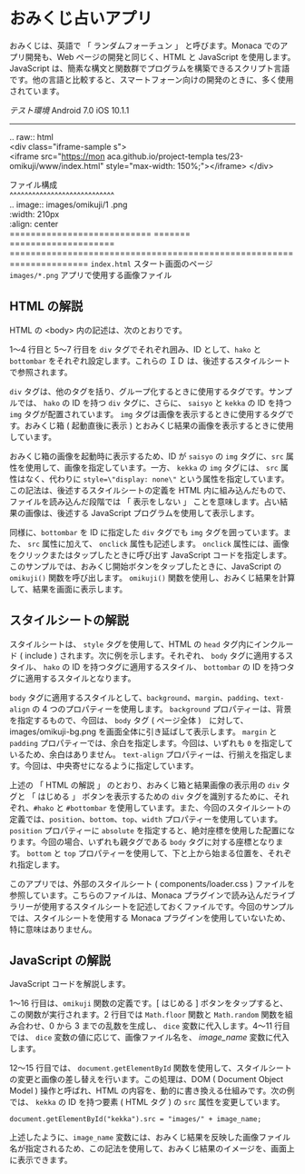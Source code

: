 おみくじ占いアプリ
==================

おみくじは、英語で 「 ランダムフォーチュン 」 と呼びます。Monaca
でのアプリ開発も、Web ページの開発と同じく、HTML と JavaScript
を使用します。JavaScript
は、簡素な構文と関数群でプログラムを構築できるスクリプト言語です。他の言語と比較すると、スマートフォーン向けの開発のときに、多く使用されています。

  *テスト環境* Android 7.0                                   iOS 10.1.1                     
  ---------------------------------------------------------- ------------------------------ ----------------------------------------------------------------------------
  .. raw:: html                                                                             
  &lt;div class="iframe-sample                               s"&gt;                         
  &lt;iframe src="<https://mon>                              aca.github.io/project-templa   tes/23-omikuji/www/index.html" style="max-width: 150%;"&gt;&lt;/iframe&gt;
  &lt;/div&gt;                                                                              
                                                                                            
  ファイル構成                                                                              
  \^\^\^\^\^\^\^\^\^\^\^\^\^\^\^\^\^\^\^\^\^\^\^\^\^\^\^\^                                  
  .. image:: images/omikuji/1                                .png                           
  :width: 210px                                                                             
  :align: center                                                                            
  ===========================                                ======= ====================   =====================================================================
  `index.html`                                               スタート画面のページ           
  `images/*.png`                                             アプリで使用する画像ファイル   

HTML の解説
-----------

HTML の &lt;body&gt; 内の記述は、次のとおりです。

1～4 行目と 5～7 行目を `div` タグでそれぞれ囲み、ID として、`hako` と
`bottombar` をそれぞれ設定します。これらの ＩＤ
は、後述するスタイルシートで参照されます。

`div`
タグは、他のタグを括り、グループ化するときに使用するタグです。サンプルでは、
`hako` の ID を持つ `div` タグに、さらに、 `saisyo` と `kekka` の ID
を持つ `img` タグが配置されています。 `img`
タグは画像を表示するときに使用するタグです。おみくじ箱 ( 起動直後に表示
) とおみくじ結果の画像を表示するときに使用しています。

おみくじ箱の画像を起動時に表示するため、ID が `saisyo` の `img`
タグに、`src` 属性を使用して、画像を指定しています。一方、 `kekka` の
`img` タグには、 `src` 属性はなく、代わりに `style=\"display: none\"`
という属性を指定しています。 この記法は、後述するスタイルシートの定義を
HTML 内に組み込んだもので、ファイルを読み込んだ段階では 「 表示をしない
」 ことを意味します。占い結果の画像は、後述する JavaScript
プログラムを使用して表示します。

同様に、`bottombar` を ID に指定した `div` タグでも `img`
タグを囲っています。また、 `src` 属性に加えて、 `onclick`
属性も記述します。 `onclick`
属性には、画像をクリックまたはタップしたときに呼び出す JavaScript
コードを指定します。このサンプルでは、おみくじ開始ボタンをタップしたときに、JavaScript
の `omikuji()` 関数を呼び出します。 `omikuji()`
関数を使用し、おみくじ結果を計算して、結果を画面に表示します。

スタイルシートの解説
--------------------

スタイルシートは、 `style` タグを使用して、HTML の `head`
タグ内にインクルード ( include ) されます。次に例を示します。それぞれ、
`body` タグに適用するスタイル、 `hako` の ID
を持つタグに適用するスタイル、 `bottombar` の ID
を持つタグに適用するスタイルとなります。

`body`
タグに適用するスタイルとして、`background`、`margin`、`padding`、`text-align`
の 4 つのプロパティーを使用します。 `background`
プロパティーは、背景を指定するもので、今回は、 `body` タグ ( ページ全体
)　に対して、images/omikuji-bg.png を画面全体に引き延ばして表示します。
`margin` と `padding`
プロパティーでは、余白を指定します。今回は、いずれも `0`
を指定しているため、余白はありません。 `text-align`
プロパティーは、行揃えを指定します。今回は、中央寄せになるように指定しています。

上述の 「 HTML の解説 」 のとおり、おみくじ箱と結果画像の表示用の `div`
タグと 「 はじめる 」 ボタンを表示するための `div`
タグを識別するために、それぞれ、`#hako` と `#bottombar`
を使用しています。また、今回のスタイルシートの定義では、`position`、`bottom`、`top`、`width`
プロパティーを使用しています。 `position` プロパティーに `absolute`
を指定すると、絶対座標を使用した配置になります。今回の場合、いずれも親タグである
`body` タグに対する座標となります。 `bottom` と `top`
プロパティーを使用して、下と上から始まる位置を、それぞれ指定します。

<div class="admonition note">

このアプリでは、外部のスタイルシート ( components/loader.css )
ファイルを参照しています。こちらのファイルは、Monaca
プラグインで読み込んだライブラリーが使用するスタイルシートを記述しておくファイルです。今回のサンプルでは、スタイルシートを使用する
Monaca プラグインを使用していないため、特に意味はありません。

</div>

JavaScript の解説
-----------------

JavaScript コードを解説します。

1～16 行目は、`omikuji` 関数の定義です。\[ はじめる \]
ボタンをタップすると、この関数が実行されます。2 行目では `Math.floor`
関数と `Math.random` 関数を組み合わせ、0 から 3 までの乱数を生成し、
`dice` 変数に代入します。4～11 行目では、 `dice`
変数の値に応じて、画像ファイル名を、 *image\_name* 変数に代入します。

12～15 行目では、 `document.getElementById`
関数を使用して、スタイルシートの変更と画像の差し替えを行います。この処理は、DOM
( Document Object Model ) 操作と呼ばれ、HTML
の内容を、動的に書き換える仕組みです。次の例では、 `kekka` の ID
を持つ要素 ( HTML タグ ) の `src` 属性を変更しています。

``` {.sourceCode .javascript}
document.getElementById("kekka").src = "images/" + image_name;
```

上述したように、`image_name`
変数には、おみくじ結果を反映した画像ファイル名が指定されるため、この記法を使用して、おみくじ結果のイメージを、画面上に表示できます。
